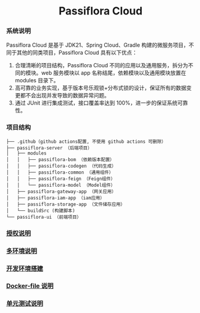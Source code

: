 <div align=center>
<h1>Passiflora Cloud</h1>
</div>

### 系统说明
Passiflora Cloud 是基于 JDK21、Spring Cloud、Gradle 构建的微服务项目，不同于其他的同类项目，Passiflora Cloud 具有以下优点：
1. 合理清晰的项目结构，Passiflora Cloud 不同的应用以及通用服务，拆分为不同的模块。web 服务模块以 app 名称结尾，依赖模块以及通用模块放置在 modules 目录下。
2. 高可靠的业务实现，基于版本号乐观锁+分布式锁的设计，保证所有的数据变更都不会出现并发导致的数据异常问题。
3. 通过 JUnit 进行集成测试，接口覆盖率达到 100%，进一步的保证系统可靠性。

### 项目结构
```shell
├── .github（github actions配置, 不使用 github actions 可删除）
├── passiflora-server （后端项目）
│   ├── modules
│   │   ├── passiflora-bom （依赖版本配置）
│   │   ├── passiflora-codegen （代码生成）
│   │   ├── passiflora-common （通用组件）
│   │   ├── passiflora-feign （Feign组件）
│   │   └── passiflora-model （Model组件）
│   ├── passiflora-gateway-app （网关应用）
│   ├── passiflora-iam-app （iam应用）
│   ├── passiflora-storage-app （文件储存应用）
│   └── buildSrc (构建脚本)
└── passiflora-ui （前端项目）
```
### [授权说明](document%2Fzh%2F授权说明.md)

### [多环境说明](document%2Fzh%2F多环境说明.md)

### [开发环境搭建](document%2Fzh%2F开发环境搭建.md)

### [Docker-file 说明](document%2Fzh%2FDockerfile.md)

### [单元测试说明](document%2Fzh%2F单元测试说明.md)